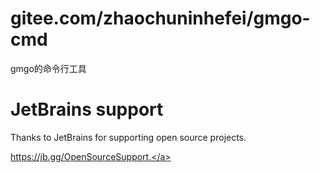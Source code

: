 gitee.com/zhaochuninhefei/gmgo-cmd
====================

gmgo的命令行工具

# JetBrains support
Thanks to JetBrains for supporting open source projects.

<a href="https://jb.gg/OpenSourceSupport" target="_blank">https://jb.gg/OpenSourceSupport.</a>